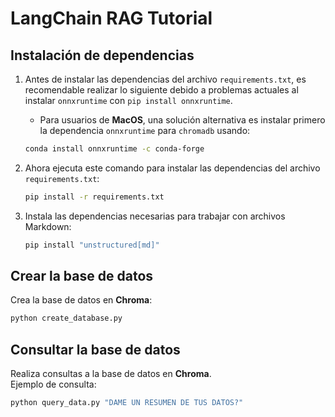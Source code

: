 # LangChain RAG Tutorial

## Instalación de dependencias

1.  Antes de instalar las dependencias del archivo `requirements.txt`,
    es recomendable realizar lo siguiente debido a problemas actuales al
    instalar `onnxruntime` con `pip install onnxruntime`.

    -   Para usuarios de **MacOS**, una solución alternativa es instalar
        primero la dependencia `onnxruntime` para `chromadb` usando:

    ``` bash
    conda install onnxruntime -c conda-forge
    ```

2.  Ahora ejecuta este comando para instalar las dependencias del
    archivo `requirements.txt`:

    ``` bash
    pip install -r requirements.txt
    ```

3.  Instala las dependencias necesarias para trabajar con archivos
    Markdown:

    ``` bash
    pip install "unstructured[md]"
    ```

## Crear la base de datos

Crea la base de datos en **Chroma**:

``` bash
python create_database.py
```

## Consultar la base de datos

Realiza consultas a la base de datos en **Chroma**.\
Ejemplo de consulta:

``` bash
python query_data.py "DAME UN RESUMEN DE TUS DATOS?"
```
